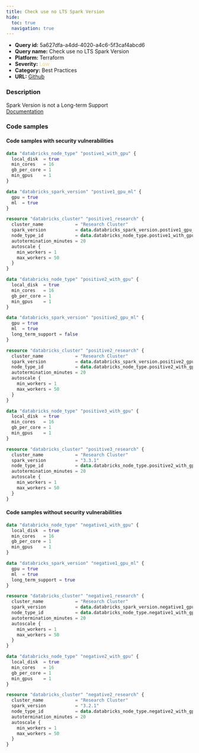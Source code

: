 ```yaml
---
title: Check use no LTS Spark Version
hide:
  toc: true
  navigation: true
---
```


<style>
  .highlight .hll {
    background-color: #ff171742;
  }
  .md-content {
    max-width: 1100px;
    margin: 0 auto;
  }
</style>

-   **Query id:** 5a627dfa-a4dd-4020-a4c6-5f3caf4abcd6
-   **Query name:** Check use no LTS Spark Version
-   **Platform:** Terraform
-   **Severity:** <span style="color:#edd57e">Low</span>
-   **Category:** Best Practices
-   **URL:** [Github](https://github.com/Checkmarx/kics/tree/master/assets/queries/terraform/databricks/use_lts_spark_version)

### Description
Spark Version is not a Long-term Support<br>
[Documentation](https://registry.terraform.io/providers/databricks/databricks/latest/docs/data-sources/spark_version)

### Code samples
#### Code samples with security vulnerabilities
```tf title="Positive test num. 1 - tf file" hl_lines="8"
data "databricks_node_type" "postive1_with_gpu" {
  local_disk  = true
  min_cores   = 16
  gb_per_core = 1
  min_gpus    = 1
}

data "databricks_spark_version" "postive1_gpu_ml" {
  gpu = true
  ml  = true
}

resource "databricks_cluster" "positive1_research" {
  cluster_name            = "Research Cluster"
  spark_version           = data.databricks_spark_version.postive1_gpu_ml.id
  node_type_id            = data.databricks_node_type.postive1_with_gpu.id
  autotermination_minutes = 20
  autoscale {
    min_workers = 1
    max_workers = 50
  }
}

```
```tf title="Positive test num. 2 - tf file" hl_lines="11"
data "databricks_node_type" "positive2_with_gpu" {
  local_disk  = true
  min_cores   = 16
  gb_per_core = 1
  min_gpus    = 1
}

data "databricks_spark_version" "positive2_gpu_ml" {
  gpu = true
  ml  = true
  long_term_support = false
}

resource "databricks_cluster" "positive2_research" {
  cluster_name            = "Research Cluster"
  spark_version           = data.databricks_spark_version.positive2_gpu_ml.id
  node_type_id            = data.databricks_node_type.positive2_with_gpu.id
  autotermination_minutes = 20
  autoscale {
    min_workers = 1
    max_workers = 50
  }
}

```
```tf title="Positive test num. 3 - tf file" hl_lines="10"
data "databricks_node_type" "positive3_with_gpu" {
  local_disk  = true
  min_cores   = 16
  gb_per_core = 1
  min_gpus    = 1
}

resource "databricks_cluster" "positive3_research" {
  cluster_name            = "Research Cluster"
  spark_version           = "3.3.1"
  node_type_id            = data.databricks_node_type.positive2_with_gpu.id
  autotermination_minutes = 20
  autoscale {
    min_workers = 1
    max_workers = 50
  }
}

```


#### Code samples without security vulnerabilities
```tf title="Negative test num. 1 - tf file"
data "databricks_node_type" "negative1_with_gpu" {
  local_disk  = true
  min_cores   = 16
  gb_per_core = 1
  min_gpus    = 1
}

data "databricks_spark_version" "negative1_gpu_ml" {
  gpu = true
  ml  = true
  long_term_support = true
}

resource "databricks_cluster" "negative1_research" {
  cluster_name            = "Research Cluster"
  spark_version           = data.databricks_spark_version.negative1_gpu_ml.id
  node_type_id            = data.databricks_node_type.negative1_with_gpu.id
  autotermination_minutes = 20
  autoscale {
    min_workers = 1
    max_workers = 50
  }
}

```
```tf title="Negative test num. 2 - tf file"
data "databricks_node_type" "negative2_with_gpu" {
  local_disk  = true
  min_cores   = 16
  gb_per_core = 1
  min_gpus    = 1
}

resource "databricks_cluster" "negative2_research" {
  cluster_name            = "Research Cluster"
  spark_version           = "3.2.1"
  node_type_id            = data.databricks_node_type.negative2_with_gpu.id
  autotermination_minutes = 20
  autoscale {
    min_workers = 1
    max_workers = 50
  }
}

```
